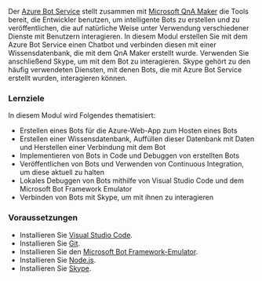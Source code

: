 Der [Azure Bot Service](https://azure.microsoft.com/en*us/services/bot*service/) stellt zusammen mit [Microsoft QnA Maker](https://www.qnamaker.ai/) die Tools bereit, die Entwickler benutzen, um intelligente Bots zu erstellen und zu veröffentlichen, die auf natürliche Weise unter Verwendung verschiedener Dienste mit Benutzern interagieren. In diesem Modul erstellen Sie mit dem Azure Bot Service einen Chatbot und verbinden diesen mit einer Wissensdatenbank, die mit dem QnA Maker erstellt wurde. Verwenden Sie anschließend Skype, um mit dem Bot zu interagieren. Skype gehört zu den häufig verwendeten Diensten, mit denen Bots, die mit Azure Bot Service erstellt wurden, interagieren können.

### <a name="learning-objectives"></a>Lernziele

In diesem Modul wird Folgendes thematisiert:

- Erstellen eines Bots für die Azure-Web-App zum Hosten eines Bots
- Erstellen einer Wissensdatenbank, Auffüllen dieser Datenbank mit Daten und Herstellen einer Verbindung mit dem Bot
- Implementieren von Bots in Code und Debuggen von erstellten Bots
- Veröffentlichen von Bots und Verwenden von Continuous Integration, um diese aktuell zu halten
- Lokales Debuggen von Bots mithilfe von Visual Studio Code und dem Microsoft Bot Framework Emulator
- Verbinden von Bots mit Skype, um mit ihnen zu interagieren

### <a name="prerequisites"></a>Voraussetzungen

- Installieren Sie [Visual Studio Code](http://code.visualstudio.com).
- Installieren Sie [Git](https://git-scm.com).
- Installieren Sie den [Microsoft Bot Framework-Emulator](https://emulator.botframework.com/).
- Installieren Sie [Node.js](https://nodejs.org).
- Installieren Sie [Skype](https://www.skype.com/en/download-skype/skype-for-computer/).